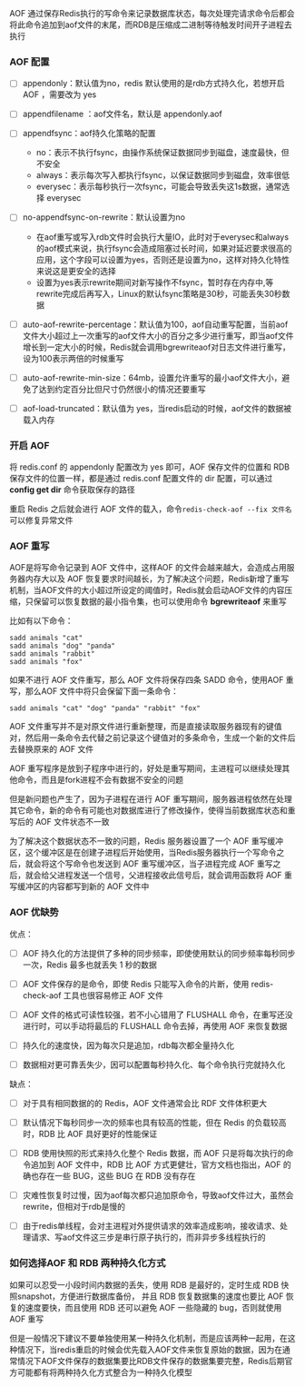 

AOF 通过保存Redis执行的写命令来记录数据库状态，每次处理完请求命令后都会将此命令追加到aof文件的末尾，而RDB是压缩成二进制等待触发时间开子进程去执行





### AOF 配置

- [ ] appendonly：默认值为no，redis 默认使用的是rdb方式持久化，若想开启 AOF ，需要改为 yes
- [ ] appendfilename ：aof文件名，默认是 appendonly.aof
- [ ] appendfsync：aof持久化策略的配置
  - no：表示不执行fsync，由操作系统保证数据同步到磁盘，速度最快，但不安全
  - always：表示每次写入都执行fsync，以保证数据同步到磁盘，效率很低
  - everysec：表示每秒执行一次fsync，可能会导致丢失这1s数据，通常选择 everysec 

- [ ] no-appendfsync-on-rewrite：默认设置为no
  - 在aof重写或写入rdb文件时会执行大量IO，此时对于everysec和always的aof模式来说，执行fsync会造成阻塞过长时间，如果对延迟要求很高的应用，这个字段可以设置为yes，否则还是设置为no，这样对持久化特性来说这是更安全的选择
  - 设置为yes表示rewrite期间对新写操作不fsync，暂时存在内存中,等rewrite完成后再写入，Linux的默认fsync策略是30秒，可能丢失30秒数据

- [ ] auto-aof-rewrite-percentage：默认值为100，aof自动重写配置，当前aof文件大小超过上一次重写的aof文件大小的百分之多少进行重写，即当aof文件增长到一定大小的时候，Redis就会调用bgrewriteaof对日志文件进行重写，设为100表示两倍的时候重写

- [ ] auto-aof-rewrite-min-size：64mb，设置允许重写的最小aof文件大小，避免了达到约定百分比但尺寸仍然很小的情况还要重写

- [ ] aof-load-truncated：默认值为 yes，当redis启动的时候，aof文件的数据被载入内存

 







### 开启 AOF

将 redis.conf 的 appendonly 配置改为 yes 即可，AOF 保存文件的位置和 RDB 保存文件的位置一样，都是通过 redis.conf 配置文件的 dir 配置，可以通过 **config get dir** 命令获取保存的路径

 

重启 Redis 之后就会进行 AOF 文件的载入，命令`redis-check-aof --fix 文件名` 可以修复异常文件









### AOF 重写

AOF是将写命令记录到 AOF 文件中，这样AOF 的文件会越来越大，会造成占用服务器内存大以及 AOF 恢复要求时间越长，为了解决这个问题，Redis新增了重写机制，当AOF文件的大小超过所设定的阈值时，Redis就会启动AOF文件的内容压缩，只保留可以恢复数据的最小指令集，也可以使用命令 **bgrewriteaof** 来重写



比如有以下命令：

```shell
sadd animals "cat"
sadd animals "dog" "panda"
sadd animals "rabbit"
sadd animals "fox"
```



如果不进行 AOF 文件重写，那么 AOF 文件将保存四条 SADD 命令，使用AOF 重写，那么AOF 文件中将只会保留下面一条命令：

```shell
sadd animals "cat" "dog" "panda" "rabbit" "fox"
```



AOF 文件重写并不是对原文件进行重新整理，而是直接读取服务器现有的键值对，然后用一条命令去代替之前记录这个键值对的多条命令，生成一个新的文件后去替换原来的 AOF 文件



AOF 重写程序是放到子程序中进行的，好处是重写期间，主进程可以继续处理其他命令，而且是fork进程不会有数据不安全的问题



但是新问题也产生了，因为子进程在进行 AOF 重写期间，服务器进程依然在处理其它命令，新的命令有可能也对数据库进行了修改操作，使得当前数据库状态和重写后的 AOF 文件状态不一致



为了解决这个数据状态不一致的问题，Redis 服务器设置了一个 AOF 重写缓冲区，这个缓冲区是在创建子进程后开始使用，当Redis服务器执行一个写命令之后，就会将这个写命令也发送到 AOF 重写缓冲区，当子进程完成 AOF 重写之后，就会给父进程发送一个信号，父进程接收此信号后，就会调用函数将 AOF 重写缓冲区的内容都写到新的 AOF 文件中









### AOF 优缺势

优点：

- [ ] AOF 持久化的方法提供了多种的同步频率，即使使用默认的同步频率每秒同步一次，Redis 最多也就丢失 1 秒的数据

- [ ] AOF 文件保存的是命令，即使 Redis 只能写入命令的片断，使用 redis-check-aof 工具也很容易修正 AOF 文件

- [ ] AOF 文件的格式可读性较强，若不小心错用了 FLUSHALL 命令，在重写还没进行时，可以手动将最后的 FLUSHALL 命令去掉，再使用 AOF 来恢复数据

- [ ] 持久化的速度快，因为每次只是追加，rdb每次都全量持久化

- [ ] 数据相对更可靠丢失少，因可以配置每秒持久化、每个命令执行完就持久化



缺点：

- [ ] 对于具有相同数据的的 Redis，AOF 文件通常会比 RDF 文件体积更大

- [ ] 默认情况下每秒同步一次的频率也具有较高的性能，但在 Redis 的负载较高时，RDB 比 AOF 具好更好的性能保证

- [ ] RDB 使用快照的形式来持久化整个 Redis 数据，而 AOF 只是将每次执行的命令追加到 AOF 文件中，RDB 比 AOF 方式更健壮，官方文档也指出，AOF 的确也存在一些 BUG，这些 BUG 在 RDB 没有存在

- [ ] 灾难性恢复时过慢，因为aof每次都只追加原命令，导致aof文件过大，虽然会rewrite，但相对于rdb是慢的

- [ ] 由于redis单线程，会对主进程对外提供请求的效率造成影响，接收请求、处理请求、写aof文件这三步是串行原子执行的，而非异步多线程执行的









### 如何选择AOF 和 RDB 两种持久化方式

如果可以忍受一小段时间内数据的丢失，使用 RDB 是最好的，定时生成 RDB 快照snapshot，方便进行数据库备份， 并且 RDB 恢复数据集的速度也要比 AOF 恢复的速度要快，而且使用 RDB 还可以避免 AOF 一些隐藏的 bug，否则就使用 AOF 重写



但是一般情况下建议不要单独使用某一种持久化机制，而是应该两种一起用，在这种情况下，当redis重启的时候会优先载入AOF文件来恢复原始的数据，因为在通常情况下AOF文件保存的数据集要比RDB文件保存的数据集要完整，Redis后期官方可能都有将两种持久化方式整合为一种持久化模型